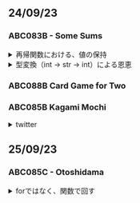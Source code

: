 ## 24/09/23
### ABC083B - Some Sums

<details>
  <summary>
再帰関数における、値の保持</summary>
  
  - NG: 変数を下記のように定義すると、再帰する度に変数がリセットされる（下記例においては way = 0）。 retrurn way において必ず、way = 0である。
    ```python
    
    def sum_each_digits(arg: int) -> int:
      way:int = 0
      if arg < 1:
          return way
      number_of_digits: int = 10 ** (len(str(arg)) - 1)
      way += int(arg // number_of_digits)
      return sum_each_digits(arg % number_of_digits)
    ```

  - OK: 引数に維持したい値を渡す
    ```python
    def sum_each_digits(arg: int, way: int=0) -> int:
    if arg < 1:
        return way
    number_of_digits: int = 10 ** (len(str(arg)) - 1)
    way += int(arg // number_of_digits)
    return sum_each_digits(arg % number_of_digits, way)
    ```
</details>

<details>
  <summary>型変換（int -> str -> int）による恩恵</summary>
  
  - strに型変換することで、スライス可能に -> 各桁毎に処理可能
  
  ```python
  
  int_arg: int = 21
  # int_arg[0] -> Error
  each_digits = list(map(int, str(int_arg))) #strに変換することでスライス可能 -> 各桁毎にint()
  # each_digits -> [2, 1], type(each_digits) -> int
  ```
</details>

### ABC088B	Card Game for Two
### ABC085B	Kagami Mochi

<details>
  <summary>twitter</summary>
  
  - 他の人の解答見たいのに500でerror返すのなんなん
  - pythonだと使用メモリが8000KB台が多い（自分もそうだし、他の提出でも）, Go, Rustは1000 ~ 2000KB台
  
</details>

## 25/09/23
### ABC085C - Otoshidama

<details>
  <summary>forではなく、関数で回す</summary>
  
<details>
  <summary>諦め</summary>
    
  - forで回しているコードを見ると、実行時間が5桁KBなので、関数で回したい
  - 5000 yenによる支払いが最初は不要と考えた。1000 yen * 5で補えると考えた。しかし、枚数を考えると必須。
  - 処理の流れを下記
    
    総計をY yen, もらったお金の総枚数を N とする
      1. Y - 10k * i for i in range(N)でループを回す、 i の増加共に N - i 
      2. まず、1.で Y - 10k * iで0か、N=0確認　: break ? by_10kを実行　←0の確認いるか？確認せずにby_10k, by_5kを回しても問題ないのでは？ 
      3. 
  
  ```python
  N, Y = 2000, 20000000 #map(int, input().split())

def by_1k(N:int, Y:int, result_list:list[int]) -> list[int]:
    result_list[2] = int(Y / 1000)
    return result_list if int(Y / 1000) == N else 0


def by_5k(_N:int, _Y:int, _result_list: list[int]) -> list[int]:
    for i in range(_N+1):
        Y:int = _Y - 5000*i
        N:int = _N - i
        if Y < 0:
            break
        # Yが5kの倍数であった場合
        if N == 0 and Y == 0:
            _result_list[1] = i 
            return _result_list
        elif by_1k(N, Y, _result_list):
            return i
        else:
            continue
    return 0


def by_10k(_N:int, _Y:int) -> list[int]:
    result: list[int] = [0, 0, 0]
    for i in range(_N+1):
        Y:int = _Y - 10000*i
        N:int = _N - i
        if Y < 0:
            break
        # Yが10kの倍数であった場合
        if N == 0 and Y == 0:
            result[0] = i
            return result
        elif by_1k(N, Y):
                result[0] = i
                result[2] = by_1k(N, Y)
                return result
        else:
            continue
    return [-1, -1, -1]

print(by_10k(N, Y))

# 10kを優先して引いていく, for文で0 ~ Nまですで回す
  ```
</details>  
</details>
